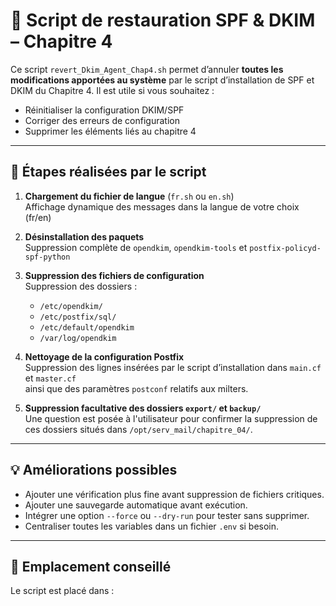 # 🔁 Script de restauration SPF & DKIM – Chapitre 4

Ce script `revert_Dkim_Agent_Chap4.sh` permet d’annuler **toutes les modifications apportées au système** par le script d’installation de SPF et DKIM du Chapitre 4. Il est utile si vous souhaitez :

- Réinitialiser la configuration DKIM/SPF
- Corriger des erreurs de configuration
- Supprimer les éléments liés au chapitre 4

---

## 📝 Étapes réalisées par le script

1. **Chargement du fichier de langue** (`fr.sh` ou `en.sh`)  
   Affichage dynamique des messages dans la langue de votre choix (fr/en)

2. **Désinstallation des paquets**  
   Suppression complète de `opendkim`, `opendkim-tools` et `postfix-policyd-spf-python`

3. **Suppression des fichiers de configuration**  
   Suppression des dossiers :  
   - `/etc/opendkim/`  
   - `/etc/postfix/sql/`  
   - `/etc/default/opendkim`  
   - `/var/log/opendkim`

4. **Nettoyage de la configuration Postfix**  
   Suppression des lignes insérées par le script d’installation dans `main.cf` et `master.cf`  
   ainsi que des paramètres `postconf` relatifs aux milters.

5. **Suppression facultative des dossiers `export/` et `backup/`**  
   Une question est posée à l'utilisateur pour confirmer la suppression de ces dossiers situés dans `/opt/serv_mail/chapitre_04/`.

---

## 💡 Améliorations possibles

- Ajouter une vérification plus fine avant suppression de fichiers critiques.
- Ajouter une sauvegarde automatique avant exécution.
- Intégrer une option `--force` ou `--dry-run` pour tester sans supprimer.
- Centraliser toutes les variables dans un fichier `.env` si besoin.

---

## 📁 Emplacement conseillé

Le script est placé dans :


